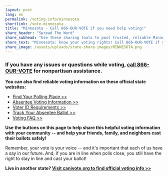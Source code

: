 ```yaml
---
layout: post
lang: en
permalink: /voting-info/minnesota
shortlink: /vote-minnesota
title: "Minnesota - Call 866-OUR-VOTE if you need help voting!"
share_header: "Spread The Word"
share_subhead: "Use these sharing tools to post trusted, reliable Minnesota voting information!"
share_text: "Minnesota: know your voting rights! Call 866-OUR-VOTE if you need help voting, or use these official resources."
share_image: /assets/uploads/state-share-images/MINNESOTA.png
---
```

### **If you have any issues or questions while voting, [call 866-OUR-VOTE](tel:8666878683) for nonpartisan assistance.**

**You can also find reliable voting information on these official state websites:**

* [Find Your Polling Place >>](http://pollfinder.sos.state.mn.us/)
* [Absentee Voting Information >>](https://www.sos.state.mn.us/elections-voting/other-ways-to-vote/)
* [Voter ID Requirements >>](http://www.sos.state.mn.us/elections-voting/election-day-voting/do-i-need-to-bring-id/)
* [Track Your Absentee Ballot >>](https://mnvotes.sos.state.mn.us/AbsenteeBallotStatus.aspx)
* [Voting FAQ >>](https://docs.google.com/document/d/1__n1xF09XDpSLImRBWXQMkSvbqraPNIBkN1_-_eTH_c/)

**Use the buttons on this page to help share this helpful voting information with your community -- and help your friends, family, and neighbors cast their ballots safely!**

Remember, your vote is your voice -- and it's important that each of us have a say in our future. And, if you are in line when polls close, you still have the right to stay in line and cast your ballot!

**Live in another state? [Visit canivote.org to find official voting info >>](https://canivote.org)**